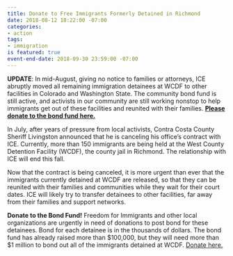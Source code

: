 ```yaml
---
title: Donate to Free Immigrants Formerly Detained in Richmond
date: 2018-08-12 18:22:00 -07:00
categories:
- action
tags:
- immigration
is featured: true
event-end-date: 2018-09-30 23:59:00 -07:00
---
```


**UPDATE**: In mid-August, giving no notice to families or attorneys, ICE abruptly moved all remaining immigration detainees at WCDF to other facilities in Colorado and Washington State. The community bond fund is still active, and activists in our community are still working nonstop to help immigrants get out of these facilities and reunited with their families. **[Please donate to the bond fund here.](https://www.aplos.com/aws/give/CIVIC/WCDFFund)**


In July, after years of pressure from local activists, Contra Costa County Sheriff Livingston announced that he is canceling his office’s contract with ICE. Currently, more than 150 immigrants are being held at the West County Detention Facility (WCDF), the county jail in Richmond. The relationship with ICE will end this fall.

Now that the contract is being canceled, it is more urgent than ever that the immigrants currently detained at WCDF are released, so that they can be reunited with their families and communities while they wait for their court dates. ICE will likely try to transfer detainees to other facilities, far away from their families and support networks.

**Donate to the Bond Fund!**
Freedom for Immigrants and other local organizations are urgently in need of donations to post bond for these detainees. Bond for each detainee is in the thousands of dollars. The bond fund has already raised more than $100,000, but they will need more than $1 million to bond out all of the immigrants detained at WCDF. [Donate here.](https://www.aplos.com/aws/give/CIVIC/WCDFFund)
